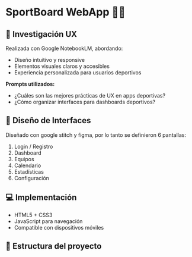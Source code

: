 # SportBoard WebApp 🏋️‍♂️

## 🧠 Investigación UX

Realizada con Google NotebookLM, abordando:
- Diseño intuitivo y responsive
- Elementos visuales claros y accesibles
- Experiencia personalizada para usuarios deportivos

**Prompts utilizados:**
- ¿Cuáles son las mejores prácticas de UX en apps deportivas?
- ¿Cómo organizar interfaces para dashboards deportivos?

## 🎨 Diseño de Interfaces

Diseñado con google stitch y figma, por lo tanto se definieron 6 pantallas:
1. Login / Registro
2. Dashboard
3. Equipos
4. Calendario
5. Estadísticas
6. Configuración

## 💻 Implementación

- HTML5 + CSS3 
- JavaScript para navegación
- Compatible con dispositivos móviles

## 📁 Estructura del proyecto

